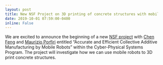 ```yaml
---
layout: post
title: New NSF Project on 3D printing of concrete structures with mobile robots
date: 2019-10-01 07:59:00-0400
inline: False
---
```


We are excited to announce the beginning of a new [NSF project](https://www.nsf.gov/awardsearch/showAward?AWD_ID=1932187&HistoricalAwards=false) with [Chen Feng](https://engineering.nyu.edu/faculty/chen-feng) and [Maurizio Porfiri](https://engineering.nyu.edu/faculty/maurizio-porfiri) entitled “Accurate and Efficient Collective Additive Manufacturing by Mobile Robots” within the Cyber-Physical Systems Program. The project will investigate how we can use mobile robots to 3D print concrete structures.
